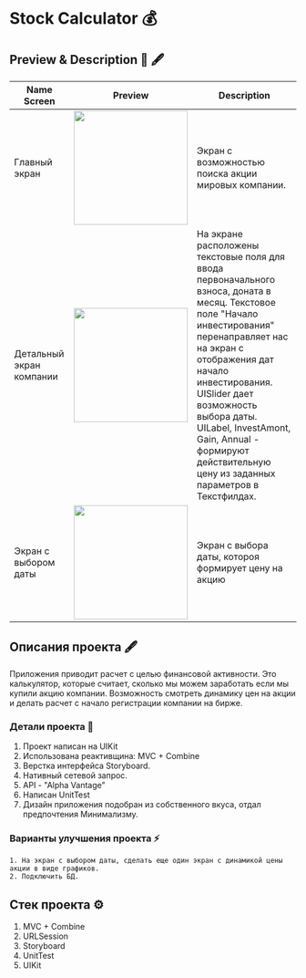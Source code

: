 # Stock Calculator 💰

## Preview & Description 📸 🖋
| Name Screen | Preview|  Description  |
| ------------- | ----------- | ---- |
| Главный экран | <img src="https://user-images.githubusercontent.com/93679282/188605327-7e5fb22c-15d6-4dc7-ad62-f32eddb6f143.gif" width="200"> |Экран с возможностью поиска акции мировых компании.             
| Детальный экран компании| <img src="https://user-images.githubusercontent.com/93679282/188605558-e6e4cf9b-7071-4919-ab7b-e4aedf72ec21.gif" width="200"> | На экране расположены текстовые поля для ввода первоначального взноса, доната в месяц. Текстовое поле "Начало инвестирования" перенаправляет нас на экран с отображения дат начало инвестирования. UISlider дает возможность выбора даты. UILabel, InvestAmont, Gain, Annual - формируют действительную цену из заданных параметров в Текстфилдах.
| Экран с выбором даты|  <img src="https://user-images.githubusercontent.com/93679282/188607524-6c8973c2-7e6b-4d08-8780-c9571f2f6408.gif" width="200"> |Экран с выбора даты, котороя формирует цену на акцию 

## Описания проекта 🖋
Приложения приводит расчет с целью финансовой активности. Это калькулятор, которые считает, сколько мы можем заработать если мы купили акцию компании. Возможность смотреть динамику цен на акции и делать расчет с начало регистрации компании на бирже.   
### Детали проекта 🔬
1. Проект написан на UIKit 
2. Использована реактивщина: MVC + Combine
5. Верстка интерфейса Storyboard.
6. Нативный сетевой запрос.
7. API - "Alpha Vantage"
8. Написан UnitTest
12. Дизайн приложения подобран из собственного вкуса, отдал предпочтения Минимализму.

### Варианты улучшения проекта ⚡️
    1. На экран с выбором даты, сделать еще один экран с динамикой цены акции в виде графиков.
    2. Подключить БД.
## Стек проекта ⚙️
1. MVC + Combine
2. URLSession 
3. Storyboard
4. UnitTest
4. UIKit 


